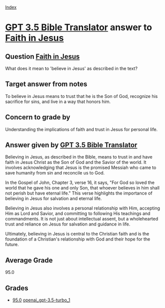 
[Index](../../../index.md)
# [GPT 3.5 Bible Translator](../../answering_models/GPT_3.5_Bible_Translator.md) answer to [Faith in Jesus](../../questions/Faith_in_Jesus.md)

## Question [Faith in Jesus](../../questions/Faith_in_Jesus.md)
What does it mean to 'believe in Jesus' as described in the text?

## Target answer from notes
To believe in Jesus means to trust that he is the Son of God, recognize his sacrifice for sins, and live in a way that honors him.

## Concern to grade by
Understanding the implications of faith and trust in Jesus for personal life.

## Answer given by [GPT 3.5 Bible Translator](../../answering_models/GPT_3.5_Bible_Translator.md)
Believing in Jesus, as described in the Bible, means to trust in and have faith in Jesus Christ as the Son of God and the Savior of the world. It involves acknowledging that Jesus is the promised Messiah who came to save humanity from sin and reconcile us to God.

In the Gospel of John, Chapter 3, verse 16, it says, "For God so loved the world that he gave his one and only Son, that whoever believes in him shall not perish but have eternal life." This verse highlights the importance of believing in Jesus for salvation and eternal life.

Believing in Jesus also involves a personal relationship with Him, accepting Him as Lord and Savior, and committing to following His teachings and commandments. It is not just about intellectual assent, but a wholehearted trust and reliance on Jesus for salvation and guidance in life.

Ultimately, believing in Jesus is central to the Christian faith and is the foundation of a Christian's relationship with God and their hope for the future.

## Average Grade
95.0

## Grades
 * [95.0](./Faith_in_Jesus_grades/openai_gpt-3.5-turbo_1.md) [openai_gpt-3.5-turbo_1](../../grading_models/openai_gpt-3.5-turbo_1.md)
